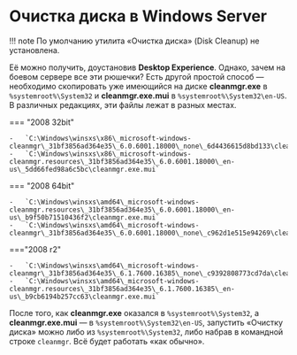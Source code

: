 # Очистка диска в Windows Server

!!! note
    По умолчанию утилита «Очистка диска» (Disk Cleanup) не установлена.

Её можно получить, доустановив **Desktop Experience**. Однако, зачем на боевом сервере все эти рюшечки? Есть другой простой способ — необходимо скопировать уже имеющийся на диске **cleanmgr.exe** в `%systemroot%\System32` и **cleanmgr.exe.mui** в `%systemroot%\System32\en-US`. В различных редакциях, эти файлы лежат в разных местах.

=== "2008 32bit"

    -   `C:\Windows\winsxs\x86\_microsoft-windows-cleanmgr\_31bf3856ad364e35\_6.0.6001.18000\_none\_6d4436615d8bd133\cleanmgr.exe`
    -   `C:\Windows\winsxs\x86\_microsoft-windows-cleanmgr.resources\_31bf3856ad364e35\_6.0.6001.18000\_en-us\_5dd66fed98a6c5bc\cleanmgr.exe.mui`

=== "2008 64bit"

    -   `C:\Windows\winsxs\amd64\_microsoft-windows-cleanmgr.resources\_31bf3856ad364e35\_6.0.6001.18000\_en-us\_b9f50b71510436f2\cleanmgr.exe.mui`
    -   `C:\Windows\winsxs\amd64\_microsoft-windows-cleanmgr\_31bf3856ad364e35\_6.0.6001.18000\_none\_c962d1e515e94269\cleanmgr.exe.mui`

==="2008 r2"

    -   `C:\Windows\winsxs\amd64\_microsoft-windows-cleanmgr\_31bf3856ad364e35\_6.1.7600.16385\_none\_c9392808773cd7da\cleanmgr.exe`
    -   `C:\Windows\winsxs\amd64\_microsoft-windows-cleanmgr.resources\_31bf3856ad364e35\_6.1.7600.16385\_en-us\_b9cb6194b257cc63\cleanmgr.exe.mui`

После того, как **cleanmgr.exe** оказался в `%systemroot%\System32`, а **cleanmgr.exe.mui** — в `%systemroot%\System32\en-US`, запустить «Очистку диска» можно либо из `%systemroot%\System32`, либо набрав в командной строке `cleanmgr`. Всё будет работать «как обычно».